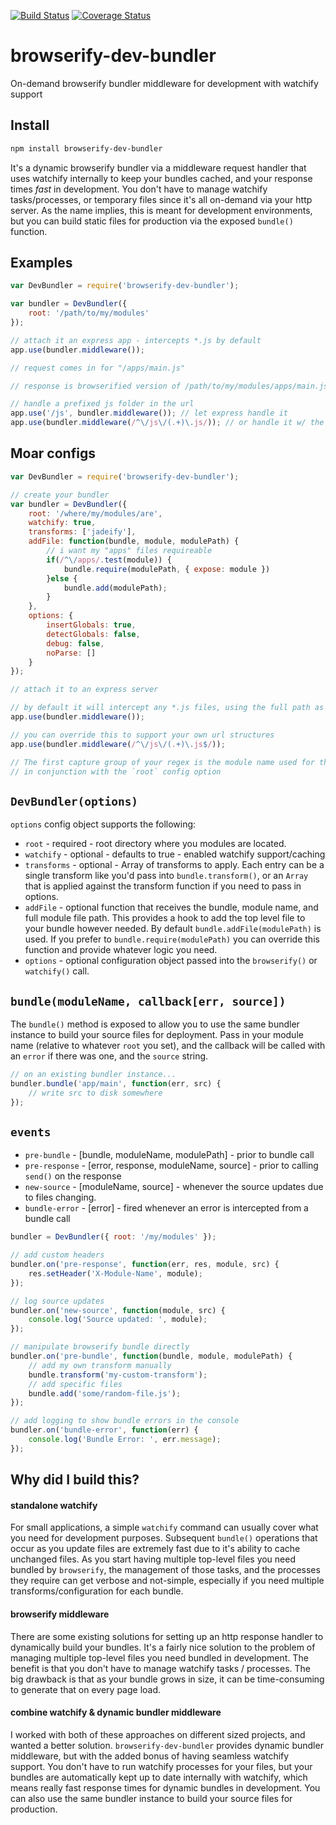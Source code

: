 [![Build Status](https://travis-ci.org/selfcontained/browserify-dev-bundler.svg?branch=master)](https://travis-ci.org/selfcontained/browserify-dev-bundler)
[![Coverage Status](https://img.shields.io/coveralls/selfcontained/browserify-dev-bundler.svg)](https://coveralls.io/r/selfcontained/browserify-dev-bundler?branch=master)


browserify-dev-bundler
======================

On-demand browserify bundler middleware for development with watchify support

## Install

```bash
npm install browserify-dev-bundler
```

It's a dynamic browserify bundler via a middleware request handler that uses watchify internally to keep your bundles cached, and your response times *fast* in development.  You don't have to manage watchify tasks/processes, or temporary files since it's all on-demand via your http server.  As the name implies, this is meant for development environments, but you can build static files for production via the exposed `bundle()` function.

## Examples

```javascript
var DevBundler = require('browserify-dev-bundler');

var bundler = DevBundler({
    root: '/path/to/my/modules'
});

// attach it an express app - intercepts *.js by default
app.use(bundler.middleware());

// request comes in for "/apps/main.js"

// response is browserified version of /path/to/my/modules/apps/main.js

// handle a prefixed js folder in the url
app.use('/js', bundler.middleware()); // let express handle it
app.use(bundler.middleware(/^\/js\/(.+)\.js/)); // or handle it w/ the bundler
```

## Moar configs

```javascript
var DevBundler = require('browserify-dev-bundler');

// create your bundler
var bundler = DevBundler({
    root: '/where/my/modules/are',
    watchify: true,
    transforms: ['jadeify'],
    addFile: function(bundle, module, modulePath) {
        // i want my "apps" files requireable
        if(/^\/apps/.test(module)) {
            bundle.require(modulePath, { expose: module })
        }else {
            bundle.add(modulePath);
        }
    },
    options: {
        insertGlobals: true,
        detectGlobals: false,
        debug: false,
        noParse: []
    }
});

// attach it to an express server

// by default it will intercept any *.js files, using the full path as the module name
app.use(bundler.middleware());

// you can override this to support your own url structures
app.use(bundler.middleware(/^\/js\/(.+)\.js$/));

// The first capture group of your regex is the module name used for the bundle
// in conjunction with the `root` config option
```

## `DevBundler(options)`

`options` config object supports the following:
+    `root` - required - root directory where you modules are located.
+    `watchify` - optional - defaults to true - enabled watchify support/caching
+    `transforms` - optional - Array of transforms to apply.  Each entry can be a single transform like you'd pass into `bundle.transform()`, or an `Array` that is applied against the transform function if you need to pass in options.
+    `addFile` - optional function that receives the bundle, module name, and full module file path.  This provides a hook to add the top level file to your bundle however needed.  By default `bundle.addFile(modulePath)` is used.  If you prefer to `bundle.require(modulePath)` you can override this function and provide whatever logic you need.
+    `options` - optional configuration object passed into the `browserify()` or `watchify()` call.

## `bundle(moduleName, callback[err, source])`

The `bundle()` method is exposed to allow you to use the same bundler instance to build your source files for deployment.  Pass in your module name (relative to whatever `root` you set), and the callback will be called with an `error` if there was one, and the `source` string.

```javascript
// on an existing bundler instance...
bundler.bundle('app/main', function(err, src) {
    // write src to disk somewhere
});
```

## `events`

+    `pre-bundle` - [bundle, moduleName, modulePath] - prior to bundle call
+    `pre-response` - [error, response, moduleName, source] - prior to calling `send()` on the response
+    `new-source` - [moduleName, source] - whenever the source updates due to files changing.
+    `bundle-error` - [error] - fired whenever an error is intercepted from a bundle call

```javascript
bundler = DevBundler({ root: '/my/modules' });

// add custom headers
bundler.on('pre-response', function(err, res, module, src) {
    res.setHeader('X-Module-Name', module);
});

// log source updates
bundler.on('new-source', function(module, src) {
    console.log('Source updated: ', module);
});

// manipulate browserify bundle directly
bundler.on('pre-bundle', function(bundle, module, modulePath) {
    // add my own transform manually
    bundle.transform('my-custom-transform');
    // add specific files
    bundle.add('some/random-file.js');
});

// add logging to show bundle errors in the console
bundler.on('bundle-error', function(err) {
    console.log('Bundle Error: ', err.message);
});
```

## Why did I build this?

#### standalone watchify

For small applications, a simple `watchify` command can usually cover what you need for development purposes.  Subsequent `bundle()` operations that occur as you update files are extremely fast due to it's ability to cache unchanged files.  As you start having multiple top-level files you need bundled by `browserify`, the management of those tasks, and the processes they require can get verbose and not-simple, especially if you need multiple transforms/configuration for each bundle.

#### browserify middleware

There are some existing solutions for setting up an http response handler to dynamically build your bundles.  It's a fairly nice solution to the problem of managing multiple top-level files you need bundled in development.  The benefit is that you don't have to manage watchify tasks / processes.  The big drawback is that as your bundle grows in size, it can be time-consuming to generate that on every page load.

#### combine watchify & dynamic bundler middleware

I worked with both of these approaches on different sized projects, and wanted a better solution.  `browserify-dev-bundler` provides dynamic bundler middleware, but with the added bonus of having seamless watchify support.  You don't have to run watchify processes for your files, but your bundles are automatically kept up to date internally with watchify, which means really fast response times for dynamic bundles in development.  You can also use the same bundler instance to build your source files for production.
